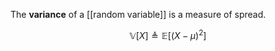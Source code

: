 The **variance** of a [[random variable]] is a measure of spread.

$$
\mathbb{V}[X] \triangleq \mathbb{E}\left[(X - \mu)^2\right]
$$
